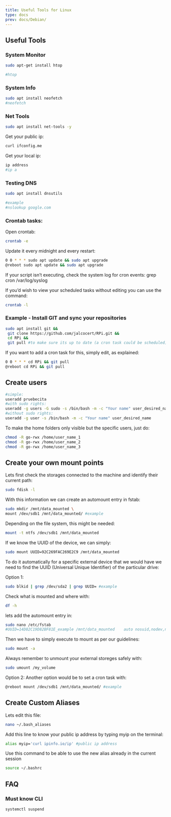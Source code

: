```yaml
---
title: Useful Tools for Linux
type: docs
prev: docs/Debian/
---
```



## Useful Tools

### System Monitor

```sh
sudo apt-get install htop

#htop
```

### System Info

```sh
sudo apt install neofetch
#neofetch
```

### Net Tools

```sh
sudo apt install net-tools -y
```

Get your public ip:

```sh
curl ifconfig.me
```

Get your local ip:

```sh
ip address
#ip a
```

### Testing DNS

```sh
sudo apt install dnsutils

#example
#nslookup google.com
```

### Crontab tasks:

Open crontab:


```sh
crontab -e
```
Update it every midnight and every restart:


```sh
0 0 * * * sudo apt update && sudo apt upgrade
@reboot sudo apt update && sudo apt upgrade
```

If your script isn’t executing, check the system log for cron events: grep cron /var/log/syslog

If you’d wish to view your scheduled tasks without editing you can use the command:


```sh
crontab -l 
```

### Example - Install GIT and sync your repositories

```sh
sudo apt install git &&
 git clone https://github.com/jalcocert/RPi.git &&
 cd RPi &&
 git pull #to make sure its up to date (a cron task could be scheduled)
 ```

If you want to add a cron task for this, simply edit, as explained:


```sh
0 0 * * * cd RPi && git pull
@reboot cd RPi && git pull
```

## Create users

```sh
#simple:
useradd pruebecita
#with sudo rights:
useradd -g users -G sudo -s /bin/bash -m -c "Your name" user_desired_name
#without sudo rights:
useradd -g user -s /bin/bash -m -c "Your name" user_desired_name
```

To make the home folders only visible but the specific users, just do:


```sh
chmod -R go-rwx /home/user_name_1
chmod -R go-rwx /home/user_name_2
chmod -R go-rwx /home/user_name_3
```

## Create your own mount points

Lets first check the storages connected to the machine and identify their current path:


```sh
sudo fdisk -l
```

With this information we can create an automount entry in fstab:


```sh
sudo mkdir /mnt/data_mounted \
mount /dev/sdb1 /mnt/data_mounted/ #example
```

Depending on the file system, this might be needed:


```sh
mount -t ntfs /dev/sdb1 /mnt/data_mounted
```

If we know the UUID of the device, we can simply:


```sh
sudo mount UUID=92C269FAC269E2C9 /mnt/data_mounted
```

To do it automatically for a specific external device that we would have we need to find the UUID (Universal Unique Identifier) of the particular drive:

Option 1:


```sh
sudo blkid | grep /dev/sda2 | grep UUID= #example
```

Check what is mounted and where with:


```sh
df -h
```

lets add the automount entry in:


```sh
sudo nano /etc/fstab
#UUID=14D82C19D82BF81E_example /mnt/data_mounted    auto nosuid,nodev,nofail,x-gvfs-show 0 0
```
Then we have to simply execute to mount as per our guidelines:


```sh
sudo mount -a
```

Always remember to unmount your external storeges safely with:


```sh
sudo umount /my_volume
```

Option 2: Another option would be to set a cron task with:


```sh
@reboot mount /dev/sdb1 /mnt/data_mounted/ #example
```

## Create Custom Aliases

Lets edit this file:


```sh
nano ~/.bash_aliases
```

Add this line to know your public ip address by typing myip on the terminal:


```sh
alias myip='curl ipinfo.io/ip' #public ip address
```

Use this command to be able to use the new alias already in the current session


```sh
source ~/.bashrc
```

<!-- Personally, I have a file saved with all my alias ready right here, which i simply have to download and my favourite alias will be set in any server with this simple command:


```
tbd
``` -->



## FAQ

### Must know CLI

```sh
systemctl suspend
```